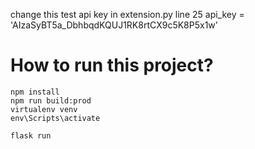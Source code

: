 change this test api key in extension.py line 25
api_key = 'AIzaSyBT5a_DbhbqdKQUJ1RK8rtCX9c5K8P5x1w'


# How to run this project?
```
npm install
npm run build:prod
virtualenv venv
env\Scripts\activate

flask run
```
